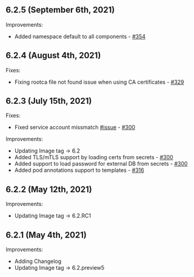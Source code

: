 ## 6.2.5 (September 6th, 2021)

Improvements:
* Added namespace default to all components - [#354](https://github.com/aquasecurity/aqua-helm/pull/354)

## 6.2.4 (August 4th, 2021)

Fixes:
* Fixing rootca file not found issue when using CA certificates - [#329](https://github.com/aquasecurity/aqua-helm/pull/329)
## 6.2.3 (July 15th, 2021)

Fixes:
* Fixed service account missmatch [#issue](https://github.com/aquasecurity/aqua-helm/issues/276) - [#300](https://github.com/aquasecurity/aqua-helm/pull/300)

Improvements:
* Updating Image tag -> 6.2
* Added TLS/mTLS support by loading certs from secrets - [#300](https://github.com/aquasecurity/aqua-helm/pull/300)
* Added support to load password for external DB from secrets - [#300](https://github.com/aquasecurity/aqua-helm/pull/300)
* Added pod annotations support to templates - [#316](https://github.com/aquasecurity/aqua-helm/pull/316)


## 6.2.2 (May 12th, 2021)

Improvements:
* Updating Image tag -> 6.2.RC1

## 6.2.1 (May 4th, 2021)

Improvements:
* Adding Changelog
* Updating Image tag ->  6.2.preview5
